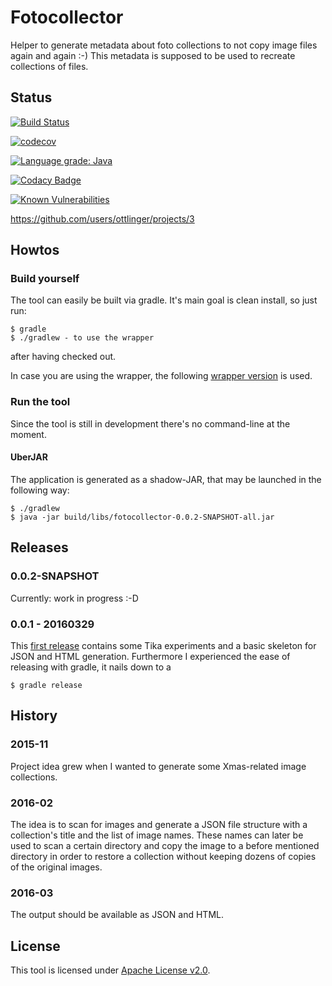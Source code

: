 # Fotocollector

Helper to generate metadata about foto collections to not copy image files again and again :-)
This metadata is supposed to be used to recreate collections of files.

## Status

[![Build Status](https://travis-ci.org/ottlinger/fotocollector.svg?branch=master)](https://travis-ci.org/ottlinger/fotocollector)

[![codecov](https://codecov.io/gh/ottlinger/fotocollector/branch/master/graph/badge.svg)](https://codecov.io/gh/ottlinger/fotocollector)

[![Language grade: Java](https://img.shields.io/lgtm/grade/java/g/ottlinger/fotocollector.svg?logo=lgtm&logoWidth=18)](https://lgtm.com/projects/g/ottlinger/fotocollector/context:java)

[![Codacy Badge](https://api.codacy.com/project/badge/grade/1069017d3898425095363374b2519b03)](https://www.codacy.com/app/github_25/fotocollector)
                
[![Known Vulnerabilities](https://snyk.io/test/github/ottlinger/fotocollector/badge.svg)](https://snyk.io/test/github/ottlinger/fotocollector)

https://github.com/users/ottlinger/projects/3

## Howtos

### Build yourself

The tool can easily be built via gradle. It's main goal is clean install, so just run:
```
$ gradle
$ ./gradlew - to use the wrapper
```
after having checked out.

In case you are using the wrapper, the following [wrapper version](./gradle/wrapper/gradle-wrapper.properties) is used.

### Run the tool

Since the tool is still in development there's no command-line at the moment.

#### UberJAR

The application is generated as a shadow-JAR, that may be launched in the following way:
```
$ ./gradlew
$ java -jar build/libs/fotocollector-0.0.2-SNAPSHOT-all.jar
```

## Releases
### 0.0.2-SNAPSHOT

Currently: work in progress :-D

### 0.0.1 - 20160329

This [first release](https://github.com/ottlinger/fotocollector/tree/0.0.1) contains some Tika experiments and a basic skeleton for JSON and HTML generation.
Furthermore I experienced the ease of releasing with gradle, it nails down to a
```
$ gradle release
```

## History
### 2015-11

Project idea grew when I wanted to generate some Xmas-related image collections.

### 2016-02

The idea is to scan for images and generate a JSON file structure with a collection's title and the list of image names.
These names can later be used to scan a certain directory and copy the image to a before mentioned directory in order to restore a collection without keeping dozens of copies of the original images.

### 2016-03

The output should be available as JSON and HTML.

## License

This tool is licensed under [Apache License v2.0](https://www.apache.org/licenses/).
